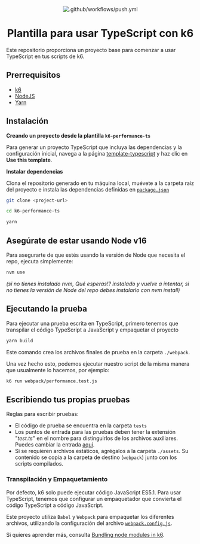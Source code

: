 <div align="center">

![.github/workflows/push.yml](https://github.com/k6io/template-typescript/workflows/.github/workflows/push.yml/badge.svg?branch=master)

# Plantilla para usar TypeScript con k6
</div>

Este repositorio proporciona un proyecto base para comenzar a usar TypeScript en tus scripts de k6.

## Prerrequisitos

- [k6](https://k6.io/docs/getting-started/installation)
- [NodeJS](https://nodejs.org/en/download/)
- [Yarn](https://yarnpkg.com/getting-started/install)

## Instalación

**Creando un proyecto desde la plantilla `k6-performance-ts`**

Para generar un proyecto TypeScript que incluya las dependencias y la configuración inicial, navega a la página [template-typescript](https://github.com/k6io/template-typescript) y haz clic en **Use this template**.

**Instalar dependencias**

Clona el repositorio generado en tu máquina local, muévete a la carpeta raíz del proyecto e instala las dependencias definidas en [`package.json`](./package.json)

```bash
git clone <project-url>
```
```bash
cd k6-performance-ts
```
```bash
yarn
```

## Asegúrate de estar usando Node v16
Para asegurarte de que estés usando la versión de Node que necesita el repo, ejecuta simplemente:
```bash
nvm use
```
*(si no tienes instalado nvm, Qué esperas!? instalado y vuelve a intentar, si no tienes la versión de Node del repo debes instalarlo con nvm install)*


## Ejecutando la prueba

Para ejecutar una prueba escrita en TypeScript, primero tenemos que transpilar el código TypeScript a JavaScript y empaquetar el proyecto

```bash
yarn build
```

Este comando crea los archivos finales de prueba en la carpeta `./webpack`.

Una vez hecho esto, podemos ejecutar nuestro script de la misma manera que usualmente lo hacemos, por ejemplo:

```bash
k6 run webpack/performance.test.js
```

## Escribiendo tus propias pruebas

Reglas para escribir pruebas:
- El código de prueba se encuentra en la carpeta `tests`
- Los puntos de entrada para las pruebas deben tener la extensión "_test.ts_" en el nombre para distinguirlos de los archivos auxiliares. Puedes cambiar la entrada [aquí](./webpack.config.js#L8). 
- Si se requieren archivos estáticos, agrégalos a la carpeta `./assets`. Su contenido se copia a la carpeta de destino (`webpack`) junto con los scripts compilados.

### Transpilación y Empaquetamiento

Por defecto, k6 solo puede ejecutar código JavaScript ES5.1. Para usar TypeScript, tenemos que configurar un empaquetador que convierta el código TypeScript a código JavaScript.

Este proyecto utiliza `Babel` y `Webpack` para empaquetar los diferentes archivos, utilizando la configuración del archivo [`webpack.config.js`](./webpack.config.js).

Si quieres aprender más, consulta [Bundling node modules in k6](https://k6.io/docs/using-k6/modules#bundling-node-modules).